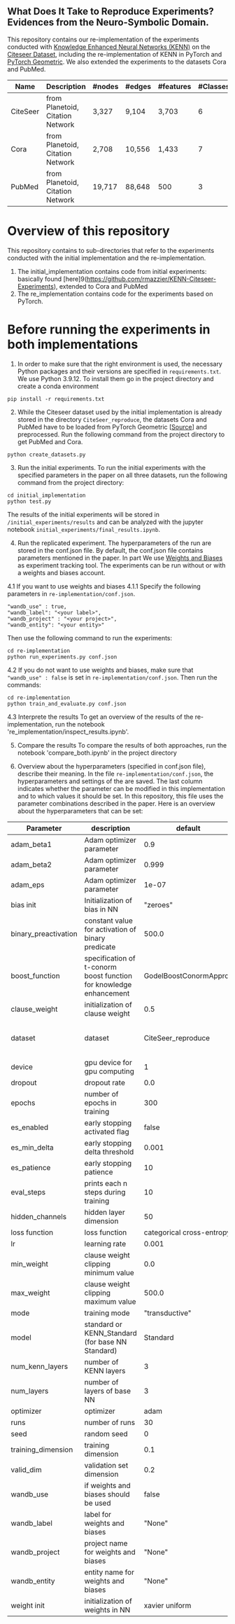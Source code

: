 ## What Does It Take to Reproduce Experiments? Evidences from the Neuro-Symbolic Domain.

This repository contains our re-implementation of the experiments conducted with [Knowledge Enhanced Neural Networks (KENN)](https://github.com/rmazzier/KENN-Citeseer-Experiments) on the [Citeseer Dataset](https://linqs.soe.ucsc.edu/data), including the re-implementation of KENN in PyTorch and [PyTorch Geometric](https://github.com/pyg-team/pytorch_geometric). We also extended the experiments to the datasets Cora and PubMed. 

| Name           | Description                      | #nodes    | #edges      | #features | #Classes | Task                 |
|----------------|----------------------------------|-----------|-------------|-----------|----------|----------------------|
| CiteSeer       | from Planetoid, Citation Network | 3,327     | 9,104       | 3,703     | 6        | Node classification  |
| Cora           | from Planetoid, Citation Network | 2,708     | 10,556      | 1,433     | 7        | Node Classification  |
| PubMed         | from Planetoid, Citation Network | 19,717    | 88,648      | 500       | 3        | Node Classification  |

# Overview of this repository
This repository contains to sub-directories that refer to the experiments conducted with the initial implementation and the re-implementation.  
1. The initial_implementation contains code from initial experiments: basically found [here]9(https://github.com/rmazzier/KENN-Citeseer-Experiments), extended to Cora and PubMed
2. The re_implementation contains code for the experiments based on PyTorch. 

# Before running the experiments in both implementations
1. In order to make sure that the right environment is used, the necessary Python packages and their versions are specified in `requirements.txt`. We use Python 3.9.12. To install them go in the project directory and create a conda environment  
```
pip install -r requirements.txt
``` 

2. While the Citeseer dataset used by the initial implementation is already stored in the directory `CiteSeer_reproduce`, the datasets Cora and PubMed have to be loaded from PyTorch Geometric [[Source](https://pytorch-geometric.readthedocs.io/en/latest/_modules/torch_geometric/datasets/planetoid.html)] and preprocessed. 
Run the following command from the project directory to get PubMed and Cora. 
```
python create_datasets.py 
```

3. Run the initial experiments. 
To run the initial experiments with the specified parameters in the paper on all three datasets, run the following command from the project directory: 
```
cd initial_implementation
python test.py 
```

The results of the initial experiments will be stored in `/initial_experiments/results` and can be analyzed with the jupyter notebook `initial_experiments/final_results.ipynb`. 

4. Run the replicated experiment.
The hyperparameters of the run are stored in the conf.json file. By default, the conf.json file contains parameters mentioned in the paper. 
In part 
We use [Weights and Biases](https://wandb.ai/site) as experiment tracking tool. The experiments can be run without or with a weights and biases account. 

4.1 If you want to use weights and biases
4.1.1
Specify the following parameters in  `re-implementation/conf.json`.
```
"wandb_use" : true,
"wandb_label": "<your label>",
"wandb_project" : "<your project>",
"wandb_entity": "<your entity>"
```

Then use the following command to run the experiments: 
```
cd re-implementation
python run_experiments.py conf.json
```

4.2 If you do not want to use weights and biases, make sure that ```"wandb_use" : false``` is set in `re-implementation/conf.json`.
Then run the commands: 

```
cd re-implementation
python train_and_evaluate.py conf.json 
```

4.3 Interprete the results 
To get an overview of the results of the re-implementation, run the notebook 're_implementation/inspect_results.ipynb'.

5. Compare the results
To compare the results of both approaches, run the notebook 'compare_both.ipynb' in the project directory

6. Overview about the hyperparameters (specified in conf.json file), describe their meaning.
In the file `re-implementation/conf.json`, the hyperparameters and settings of the are saved. The last column indicates whether the parameter can be modified in this implementation and to which values it should be set. 
In this repository, this file uses the parameter combinations described in the paper. 
Here is an overview about the hyperparameters that can be set: 

| Parameter            | description                                                         | default                    | state                                                                                               |
|----------------------|---------------------------------------------------------------------|----------------------------|-----------------------------------------------------------------------------------------------------|
| adam_beta1           | Adam optimizer parameter                                            | 0.9                        | modifiable                                                                                          |
| adam_beta2           | Adam optimizer parameter                                            | 0.999                      | modifiable                                                                                          |
| adam_eps             | Adam optimizer parameter                                            | 1e-07                      | modifiable                                                                                          |
| bias init            | Initialization of bias in NN                                        | "zeroes"                   |                                                                                                     |
| binary_preactivation | constant value for activation of binary predicate                   | 500.0                      | modifiable                                                                                          |
| boost_function       | specification of t-conorm boost  function for knowledge enhancement | GodelBoostConormApprox     | modifiable: [GodelBoostConormApprox, LukasiewiczBoostConorm,  ProductBoostConorm, GodelBoostConorm] |
| clause_weight        | initialization of clause weight                                     | 0.5                        | modifiable                                                                                          |
| dataset              | dataset                                                             | CiteSeer_reproduce         | modifiable: [Cora_reproduce, PubMed_reproduce,  CiteSeer_reproduce]                                 |
| device               | gpu device for gpu computing                                        | 1                          | modifiable                                                                                          |
| dropout              | dropout rate                                                        | 0.0                        | modifiable (0.0, 1.0)                                                                               |
| epochs               | number of epochs in training                                        | 300                        | modifiable (1, ...)                                                                                 |
| es_enabled           | early stopping activated flag                                       | false                      | modifiable [true, false]                                                                            |
| es_min_delta         | early stopping delta threshold                                      | 0.001                      | modifiable (0, ...)                                                                                 |
| es_patience          | early stopping patience                                             | 10                         | modifiable (0, ...)                                                                                 |
| eval_steps           | prints each n steps during  training                                | 10                         | modifiable (1, ...)                                                                                 |
| hidden_channels      | hidden layer dimension                                              | 50                         | modifiable (1, ...)                                                                                 |
| loss function        | loss function                                                       | categorical cross-entropy  |                                                                                                     |
| lr                   | learning rate                                                       | 0.001                      | modifiable (0.0, 1.0)                                                                               |
| min_weight           | clause weight clipping  minimum value                               | 0.0                        | modifiable (..., max_weight)                                                                        |
| max_weight           | clause weight clipping  maximum value                               | 500.0                      | modifiable (min_weight, ...)                                                                        |
| mode                 | training mode                                                       | "transductive"             |                                                                                                     |
| model                | standard or KENN_Standard (for base NN Standard)                    | Standard                   | modifiable: [Standard, KENN_Standard]                                                               |
| num_kenn_layers      | number of KENN layers                                               | 3                          | modifiable (0, ...)                                                                                 |
| num_layers           | number of layers of base NN                                         | 3                          | modifiable (1, ...)                                                                                 |
| optimizer            | optimizer                                                           | adam                       |                                                                                                     |
| runs                 | number of runs                                                      | 30                         | modifiable (1, ...)                                                                                 |
| seed                 | random seed                                                         | 0                          | modifiable (0,...)                                                                                  |
| training_dimension   | training dimension                                                  | 0.1                        | modifiable: [0.1, 0.25, 0.5, 0.75, 0.9]                                                             |
| valid_dim            | validation set dimension                                            | 0.2                        | modifiable in: (0.0, 1.0)                                                                           |
| wandb_use            | if weights and biases  should be used                               | false                      | modifiable: [true, false]                                                                           |
| wandb_label          | label for weights and biases                                        | "None"                     | modifiable depending on custom WandB settings                                                       |
| wandb_project        | project name for weights  and biases                                | "None"                     | modifiable depending on custom WandB settings                                                       |
| wandb_entity         | entity name for weights and biases                                  | "None"                     | modifiable depending on custom WandB settings                                                       |
| weight init          | initialization of weights in NN                                     | xavier uniform             |                                                                                                     |
 









 



